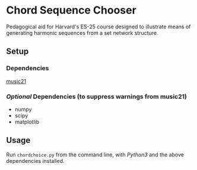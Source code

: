 # Chord Sequence Chooser

Pedagogical aid for Harvard's ES-25 course designed to illustrate means of generating harmonic sequences from a set network structure.

## Setup

### Dependencies
[music21](https://pypi.org/project/music21/)

### _Optional_ Dependencies (to suppress warnings from music21)
* numpy
* scipy
* matplotlib

## Usage
Run `chordchoice.py` from the command line, with *Python3* and the above dependencies installed. 
